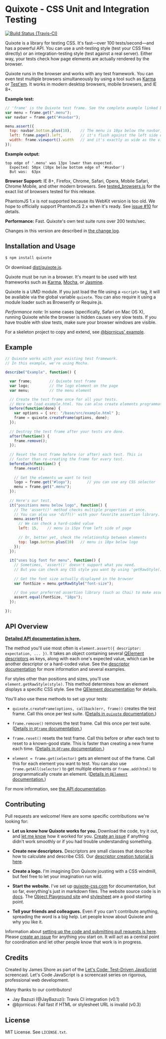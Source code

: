 # Quixote - CSS Unit and Integration Testing

[![Build Status (Travis-CI)](https://secure.travis-ci.org/jamesshore/quixote.png?branch=master )](http://travis-ci.org/jamesshore/quixote)

Quixote is a library for testing CSS. It's fast—over 100 tests/second—and has a powerful API. You can use a unit-testing style (test your CSS files directly) or an integration-testing style (test against a real server). Either way, your tests check how page elements are actually rendered by the browser.

Quixote runs in the browser and works with any test framework. You can even test multiple browsers simultaneously by using a tool such as [Karma](http://karma-runner.github.io) or [Test'em](https://github.com/airportyh/testem). It works in modern desktop browsers, mobile browsers, and IE 8+.

**Example test:**

```javascript
// 'frame' is the Quixote test frame. See the complete example linked below for details.
var menu = frame.get(".menu");
var navbar = frame.get("#navbar");

menu.assert({
  top: navbar.bottom.plus(10),    // The menu is 10px below the navbar,
  left: frame.page().left,        // it's flush against the left side of the screen,
  width: frame.viewport().width   // and it's exactly as wide as the viewport.
});
```

**Example output:**

```
top edge of '.menu' was 13px lower than expected.
  Expected: 50px (10px below bottom edge of '#navbar')
  But was:  63px
```

**Browser Support:** IE 8+, Firefox, Chrome, Safari, Opera, Mobile Safari, Chrome Mobile, and other modern browsers. See [tested_browsers.js](./build/config/tested_browsers.js) for the exact list of browsers tested for this release.

PhantomJS 1.x is *not* supported because its WebKit version is too old. We hope to officially support PhantomJS 2.x when it's ready. See [issue #10](https://github.com/jamesshore/quixote/issues/10) for details.

**Performance:** Fast. Quixote's own test suite runs over 200 tests/sec.

Changes in this version are described in [the change log](CHANGELOG.md).


## Installation and Usage

```sh
$ npm install quixote
```

Or download [dist/quixote.js](dist/quixote.js).

Quixote must be run in a browser. It's meant to be used with test frameworks such as [Karma](http://karma-runner.github.io), [Mocha](http://visionmedia.github.io/mocha/), or [Jasmine](http://jasmine.github.io/).

Quixote is a UMD module. If you just load the file using a `<script>` tag, it will be available via the global variable `quixote`. You can also require it using a module loader such as Browserify or Require.js.

*Performance note:* In some cases (specifically, Safari on Mac OS X), running Quixote while the browser is hidden causes very slow tests. If you have trouble with slow tests, make sure your browser windows are visible.

For a skeleton project to copy and extend, see [@bjornicus' example](https://github.com/bjornicus/tddcss).


## Example

```javascript
// Quixote works with your existing test framework.
// In this example, we're using Mocha.

describe("Example", function() {

  var frame;        // Quixote test frame
  var logo;         // the logo element on the page
  var menu;         // the menu element

  // Create the test frame once for all your tests.
  // Here we load example.html. You can also create elements programmatically.
  before(function(done) {
    var options = { src: "/base/src/example.html" };
    frame = quixote.createFrame(options, done);
  });
  
  // Destroy the test frame after your tests are done.
  after(function() {
    frame.remove();
  });
  
  // Reset the test frame before (or after) each test. This is
  // faster than re-creating the frame for every test.
  beforeEach(function() {
    frame.reset();
    
    // Get the elements we want to test
    logo = frame.get("#logo");       // you can use any CSS selector
    menu = frame.get(".menu");
  });
  
  // Here's our test.
  it("positions menu below logo", function() {
    // The 'assert()' method checks multiple properties at once.
    // You can also use 'diff()' with your favorite assertion library.
    menu.assert({
      // We can check a hard-coded value
      left: 15,    // menu is 15px from left side of page
      
      // Or, better yet, check the relationship between elements
      top: logo.bottom.plus(10)   // menu is 10px below logo
    });
  });
  
  it("uses big font for menu", function() {
    // Sometimes, 'assert()' doesn't support what you need.
    // But you can check any CSS style you want by using 'getRawStyle()'.
  
    // Get the font size actually displayed in the browser
    var fontSize = menu.getRawStyle("font-size");  
    
    // Use your preferred assertion library (such as Chai) to make assertions.
    assert.equal(fontSize, "18px");
  });
  
});
```


## API Overview

**[Detailed API documentation is here.](docs/api.md)**

The method you'll use most often is `element.assert({ descriptor: expectation, ... })`. It takes an object containing several [QElement descriptors](docs/descriptors.md) as keys, along with each one's expected value, which can be another descriptor or a hard-coded value. See the [descriptor documentation](docs/descriptors.md) for more information and several examples.

For styles other than positions and sizes, you'll use `element.getRawStyle(style)`. This method determines how an element displays a specific CSS style. See the [QElement documentation](docs/QElement.md) for details.

You'll also use these methods to set up your tests:

* `quixote.createFrame(options, callback(err, frame))` creates the test frame. Call this once per test suite. ([Details in `quixote` documentation.](docs/quixote.md))

* `frame.remove()` removes the test frame. Call this once per test suite. ([Details in `QFrame` documentation.](docs/QFrame.md))

* `frame.reset()` resets the test frame. Call this before or after each test to reset to a known-good state. This is faster than creating a new frame each time. ([Details in `QFrame` documentation.](docs/QFrame.md))

* `element = frame.get(selector)` gets an element out of the frame. Call this for each element you want to test. You can also use `frame.getAll(selector)` to get multiple elements or `frame.add(html)` to programmatically create an element. ([Details in `QElement` documentation.](docs/QElement.md))

For more information, see [the API documentation](docs/api.md).


## Contributing

Pull requests are welcome! Here are some specific contributions we're looking for:

* **Let us know how Quixote works for you.** Download the code, try it out, and [let me know](https://twitter.com/jamesshore) how it worked for you. [Create an issue](https://github.com/jamesshore/quixote/issues) if anything didn't work smoothly or if you had trouble understanding something.

* **Create new descriptors.** Descriptors are small classes that describe how to calculate and describe CSS. Our [descriptor creation tutorial is here](src/descriptors/README.md).

* **Create a logo.** I'm imagining Don Quixote jousting with a CSS windmill, but feel free to let your imagination run wild.
 
* **Start the website.** I've set up [quixote-css.com](http://www.quixote-css.com) for documentation, but so far, everything's just in markdown files. The website source code is in [docs](docs). The [Object Playground site](http://www.objectplayground.com) and [stylesheet](https://github.com/jamesshore/object_playground/blob/master/src/site.css) are a good starting point.

* **Tell your friends and colleagues.** Even if you can't contribute anything, spreading the word is a big help. Let people know about Quixote and why you like it.

Information about [setting up the code and submitting pull requests is here](CONTRIBUTING.md). Please [create an issue](https://github.com/jamesshore/quixote/issues) for anything you start on. It will act as a central point for coordination and let other people know that work is in progress.


## Credits

Created by James Shore as part of the [Let's Code: Test-Driven JavaScript](http://www.letscodejavascript.com) screencast. Let's Code JavaScript is a screencast series on rigorous, professional web development.

Many thanks to our contributors!

* Jay Bazuzi (@JayBazuzi): Travis CI integration (v0.1)
* @bjornicus: Fail fast if HTML or stylesheet URL is invalid (v0.3) 


## License

MIT License. See `LICENSE.txt`.